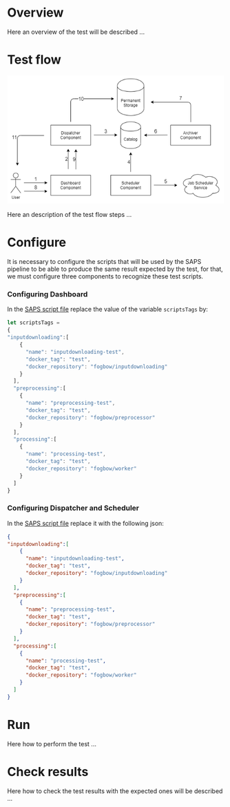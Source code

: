 # Overview

Here an overview of the test will be described ...

# Test flow

![Test flow](img/end-to-end-test-flow.png)

Here an description of the test flow steps ...

# Configure

It is necessary to configure the scripts that will be used by the SAPS pipeline to be able to produce the same result expected by the test, for that, we must configure three components to recognize these test scripts.

### Configuring Dashboard

In the [SAPS script file](/public/dashboardApp.js) replace the value of the variable `scriptsTags` by:

```javascript
let scriptsTags = 
{
"inputdownloading":[
    {
      "name": "inputdownloading-test",
      "docker_tag": "test",
      "docker_repository": "fogbow/inputdownloading"
    }
  ],
  "preprocessing":[
    {
      "name": "preprocessing-test",
      "docker_tag": "test",
      "docker_repository": "fogbow/preprocessor"
    }
  ],
  "processing":[
    {
      "name": "processing-test",
      "docker_tag": "test",
      "docker_repository": "fogbow/worker"
    }
  ]
}
```

### Configuring Dispatcher and Scheduler

In the [SAPS script file](/resources/execution_scripts_tags.json) replace it with the following json:

```json
{
"inputdownloading":[
    {
      "name": "inputdownloading-test",
      "docker_tag": "test",
      "docker_repository": "fogbow/inputdownloading"
    }
  ],
  "preprocessing":[
    {
      "name": "preprocessing-test",
      "docker_tag": "test",
      "docker_repository": "fogbow/preprocessor"
    }
  ],
  "processing":[
    {
      "name": "processing-test",
      "docker_tag": "test",
      "docker_repository": "fogbow/worker"
    }
  ]
}
```

# Run

Here how to perform the test ...

# Check results

Here how to check the test results with the expected ones will be described ...
